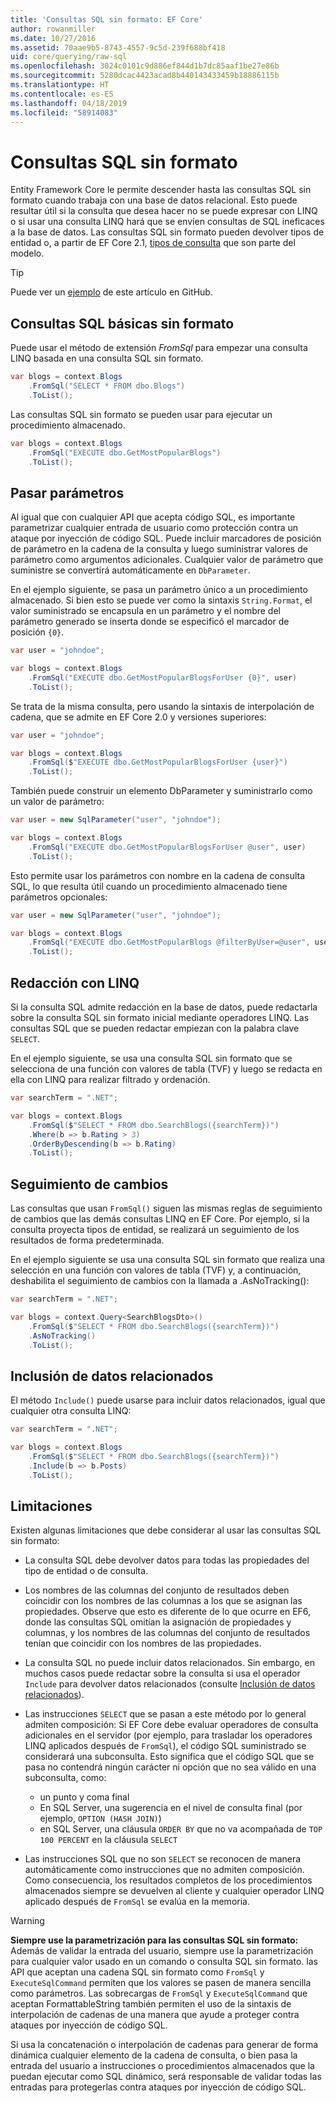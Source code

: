 ```yaml
---
title: 'Consultas SQL sin formato: EF Core'
author: rowanmiller
ms.date: 10/27/2016
ms.assetid: 70aae9b5-8743-4557-9c5d-239f688bf418
uid: core/querying/raw-sql
ms.openlocfilehash: 3024c0101c9d886ef844d1b7dc85aaf1be27e86b
ms.sourcegitcommit: 5280dcac4423acad8b440143433459b18886115b
ms.translationtype: HT
ms.contentlocale: es-ES
ms.lasthandoff: 04/18/2019
ms.locfileid: "58914083"
---
```

# <a name="raw-sql-queries"></a>Consultas SQL sin formato

Entity Framework Core le permite descender hasta las consultas SQL sin formato cuando trabaja con una base de datos relacional. Esto puede resultar útil si la consulta que desea hacer no se puede expresar con LINQ o si usar una consulta LINQ hará que se envíen consultas de SQL ineficaces a la base de datos. Las consultas SQL sin formato pueden devolver tipos de entidad o, a partir de EF Core 2.1, [tipos de consulta](xref:core/modeling/query-types) que son parte del modelo.

> [!TIP]  
> Puede ver un [ejemplo](https://github.com/aspnet/EntityFramework.Docs/tree/master/samples/core/Querying) de este artículo en GitHub.

## <a name="basic-raw-sql-queries"></a>Consultas SQL básicas sin formato

Puede usar el método de extensión *FromSql* para empezar una consulta LINQ basada en una consulta SQL sin formato.

<!-- [!code-csharp[Main](samples/core/Querying/Querying/RawSQL/Sample.cs)] -->
``` csharp
var blogs = context.Blogs
    .FromSql("SELECT * FROM dbo.Blogs")
    .ToList();
```

Las consultas SQL sin formato se pueden usar para ejecutar un procedimiento almacenado.

<!-- [!code-csharp[Main](samples/core/Querying/Querying/RawSQL/Sample.cs)] -->
``` csharp
var blogs = context.Blogs
    .FromSql("EXECUTE dbo.GetMostPopularBlogs")
    .ToList();
```

## <a name="passing-parameters"></a>Pasar parámetros

Al igual que con cualquier API que acepta código SQL, es importante parametrizar cualquier entrada de usuario como protección contra un ataque por inyección de código SQL. Puede incluir marcadores de posición de parámetro en la cadena de la consulta y luego suministrar valores de parámetro como argumentos adicionales. Cualquier valor de parámetro que suministre se convertirá automáticamente en `DbParameter`.

En el ejemplo siguiente, se pasa un parámetro único a un procedimiento almacenado. Si bien esto se puede ver como la sintaxis `String.Format`, el valor suministrado se encapsula en un parámetro y el nombre del parámetro generado se inserta donde se especificó el marcador de posición `{0}`.

<!-- [!code-csharp[Main](samples/core/Querying/Querying/RawSQL/Sample.cs)] -->
``` csharp
var user = "johndoe";

var blogs = context.Blogs
    .FromSql("EXECUTE dbo.GetMostPopularBlogsForUser {0}", user)
    .ToList();
```

Se trata de la misma consulta, pero usando la sintaxis de interpolación de cadena, que se admite en EF Core 2.0 y versiones superiores:

<!-- [!code-csharp[Main](samples/core/Querying/Querying/RawSQL/Sample.cs)] -->
``` csharp
var user = "johndoe";

var blogs = context.Blogs
    .FromSql($"EXECUTE dbo.GetMostPopularBlogsForUser {user}")
    .ToList();
```

También puede construir un elemento DbParameter y suministrarlo como un valor de parámetro:

<!-- [!code-csharp[Main](samples/core/Querying/Querying/RawSQL/Sample.cs)] -->
``` csharp
var user = new SqlParameter("user", "johndoe");

var blogs = context.Blogs
    .FromSql("EXECUTE dbo.GetMostPopularBlogsForUser @user", user)
    .ToList();
```

Esto permite usar los parámetros con nombre en la cadena de consulta SQL, lo que resulta útil cuando un procedimiento almacenado tiene parámetros opcionales:

<!-- [!code-csharp[Main](samples/core/Querying/Querying/RawSQL/Sample.cs)] -->
``` csharp
var user = new SqlParameter("user", "johndoe");

var blogs = context.Blogs
    .FromSql("EXECUTE dbo.GetMostPopularBlogs @filterByUser=@user", user)
    .ToList();
```

## <a name="composing-with-linq"></a>Redacción con LINQ

Si la consulta SQL admite redacción en la base de datos, puede redactarla sobre la consulta SQL sin formato inicial mediante operadores LINQ. Las consultas SQL que se pueden redactar empiezan con la palabra clave `SELECT`.

En el ejemplo siguiente, se usa una consulta SQL sin formato que se selecciona de una función con valores de tabla (TVF) y luego se redacta en ella con LINQ para realizar filtrado y ordenación.

<!-- [!code-csharp[Main](samples/core/Querying/Querying/RawSQL/Sample.cs)] -->
``` csharp
var searchTerm = ".NET";

var blogs = context.Blogs
    .FromSql($"SELECT * FROM dbo.SearchBlogs({searchTerm})")
    .Where(b => b.Rating > 3)
    .OrderByDescending(b => b.Rating)
    .ToList();
```

## <a name="change-tracking"></a>Seguimiento de cambios

Las consultas que usan `FromSql()` siguen las mismas reglas de seguimiento de cambios que las demás consultas LINQ en EF Core. Por ejemplo, si la consulta proyecta tipos de entidad, se realizará un seguimiento de los resultados de forma predeterminada.  

En el ejemplo siguiente se usa una consulta SQL sin formato que realiza una selección en una función con valores de tabla (TVF) y, a continuación, deshabilita el seguimiento de cambios con la llamada a .AsNoTracking():

<!-- [!code-csharp[Main](samples/core/Querying/Querying/RawSQL/Sample.cs)] -->
``` csharp
var searchTerm = ".NET";

var blogs = context.Query<SearchBlogsDto>()
    .FromSql($"SELECT * FROM dbo.SearchBlogs({searchTerm})")
    .AsNoTracking()
    .ToList();
```

## <a name="including-related-data"></a>Inclusión de datos relacionados

El método `Include()` puede usarse para incluir datos relacionados, igual que cualquier otra consulta LINQ:

<!-- [!code-csharp[Main](samples/core/Querying/Querying/RawSQL/Sample.cs)] -->
``` csharp
var searchTerm = ".NET";

var blogs = context.Blogs
    .FromSql($"SELECT * FROM dbo.SearchBlogs({searchTerm})")
    .Include(b => b.Posts)
    .ToList();
```

## <a name="limitations"></a>Limitaciones

Existen algunas limitaciones que debe considerar al usar las consultas SQL sin formato:

* La consulta SQL debe devolver datos para todas las propiedades del tipo de entidad o de consulta.

* Los nombres de las columnas del conjunto de resultados deben coincidir con los nombres de las columnas a los que se asignan las propiedades. Observe que esto es diferente de lo que ocurre en EF6, donde las consultas SQL omitían la asignación de propiedades y columnas, y los nombres de las columnas del conjunto de resultados tenían que coincidir con los nombres de las propiedades.

* La consulta SQL no puede incluir datos relacionados. Sin embargo, en muchos casos puede redactar sobre la consulta si usa el operador `Include` para devolver datos relacionados (consulte [Inclusión de datos relacionados](#including-related-data)).

* Las instrucciones `SELECT` que se pasan a este método por lo general admiten composición: Si EF Core debe evaluar operadores de consulta adicionales en el servidor (por ejemplo, para trasladar los operadores LINQ aplicados después de `FromSql`), el código SQL suministrado se considerará una subconsulta. Esto significa que el código SQL que se pasa no contendrá ningún carácter ni opción que no sea válido en una subconsulta, como:
  * un punto y coma final
  * En SQL Server, una sugerencia en el nivel de consulta final (por ejemplo, `OPTION (HASH JOIN)`)
  * en SQL Server, una cláusula `ORDER BY` que no va acompañada de `TOP 100 PERCENT` en la cláusula `SELECT`

* Las instrucciones SQL que no son `SELECT` se reconocen de manera automáticamente como instrucciones que no admiten composición. Como consecuencia, los resultados completos de los procedimientos almacenados siempre se devuelven al cliente y cualquier operador LINQ aplicado después de `FromSql` se evalúa en la memoria.

> [!WARNING]  
> **Siempre use la parametrización para las consultas SQL sin formato:** Además de validar la entrada del usuario, siempre use la parametrización para cualquier valor usado en un comando o consulta SQL sin formato. las API que aceptan una cadena SQL sin formato como `FromSql` y `ExecuteSqlCommand` permiten que los valores se pasen de manera sencilla como parámetros. Las sobrecargas de `FromSql` y `ExecuteSqlCommand` que aceptan FormattableString también permiten el uso de la sintaxis de interpolación de cadenas de una manera que ayude a proteger contra ataques por inyección de código SQL. 
> 
> Si usa la concatenación o interpolación de cadenas para generar de forma dinámica cualquier elemento de la cadena de consulta, o bien pasa la entrada del usuario a instrucciones o procedimientos almacenados que la puedan ejecutar como SQL dinámico, será responsable de validar todas las entradas para protegerlas contra ataques por inyección de código SQL.
